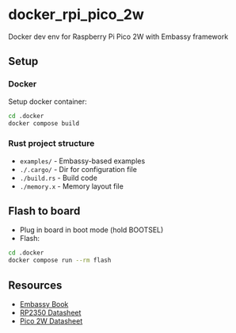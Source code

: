 # docker_rpi_pico_2w

Docker dev env for Raspberry Pi Pico 2W with Embassy framework

## Setup

### Docker
Setup docker container:
```bash
cd .docker
docker compose build
```

### Rust project structure

- `examples/` - Embassy-based examples
- `./.cargo/` - Dir for configuration file
- `./build.rs` - Build code
- `./memory.x` - Memory layout file

## Flash to board
- Plug in board in boot mode (hold BOOTSEL)
- Flash:
```bash
cd .docker
docker compose run --rm flash
```

## Resources
- [Embassy Book](https://embassy.dev/book/)
- [RP2350 Datasheet](https://datasheets.raspberrypi.com/rp2350/rp2350-datasheet.pdf)
- [Pico 2W Datasheet](https://datasheets.raspberrypi.com/pico/pico-2-w-datasheet.pdf)